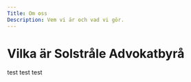 ```yaml
---
Title: Om oss
Description: Vem vi är och vad vi gör.
---
```


Vilka är Solstråle Advokatbyrå
==============================

test
test
test
